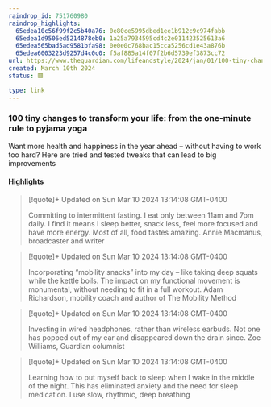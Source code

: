 ```yaml
---
raindrop_id: 751760980
raindrop_highlights:
  65edea10c56f99f2c5b40a76: 0e80ce5995dbed1ee1b912c9c974fabb
  65edea1d9506ed5214878eb0: 1a25a7934595cd4c2e011423525613a6
  65edea565bad5ad9581bfa98: 0e0e0c768bac15cca5256cd1e43a876b
  65edea6003223d9257d4c0c0: f5af885a14f07f2b6d5739ef3873cc72
url: https://www.theguardian.com/lifeandstyle/2024/jan/01/100-tiny-changes-to-transform-your-life-from-the-one-minute-rule-to-pyjama-yoga
created: March 10th 2024
status: 🟥

type: link
---
```



### 100 tiny changes to transform your life: from the one-minute rule to pyjama yoga

Want more health and happiness in the year ahead – without having to work too hard? Here are tried and tested tweaks that can lead to big improvements

#### Highlights

> [!quote]+ Updated on Sun Mar 10 2024 13:14:08 GMT-0400
>
> Committing to intermittent fasting. I eat only between 11am and 7pm daily. I find it means I sleep better, snack less, feel more focused and have more energy. Most of all, food tastes amazing. Annie Macmanus, broadcaster and writer

> [!quote]+ Updated on Sun Mar 10 2024 13:14:08 GMT-0400
>
> Incorporating “mobility snacks” into my day – like taking deep squats while the kettle boils. The impact on my functional movement is monumental, without needing to fit in a full workout. Adam Richardson, mobility coach and author of The Mobility Method

> [!quote]+ Updated on Sun Mar 10 2024 13:14:08 GMT-0400
>
> Investing in wired headphones, rather than wireless earbuds. Not one has popped out of my ear and disappeared down the drain since. Zoe Williams, Guardian columnist

> [!quote]+ Updated on Sun Mar 10 2024 13:14:08 GMT-0400
>
> Learning how to put myself back to sleep when I wake in the middle of the night. This has eliminated anxiety and the need for sleep medication. I use slow, rhythmic, deep breathing
